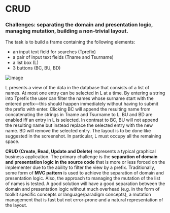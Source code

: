 # CRUD
### Challenges: separating the domain and presentation logic, managing mutation, building a non-trivial layout.

The task is to build a frame containing the following elements: 
- an input text field for searches (Tprefix)
- a pair of input text fields (Tname and Tsurname)
- a list box (L)
- 3 buttons (BC, BU, BD)

![image](https://user-images.githubusercontent.com/51804994/114791056-2c41e480-9d5c-11eb-9174-0fc0c42a8630.png)


L presents a view of the data in the database that consists of a list of names. At most one entry can be selected in L at a time. By entering a string into Tprefix the user can filter the names whose surname start with the entered prefix—this should happen immediately without having to submit the prefix with enter. Clicking BC will append the resulting name from concatenating the strings in Tname and Tsurname to L. BU and BD are enabled iff an entry in L is selected. In contrast to BC, BU will not append the resulting name but instead replace the selected entry with the new name. BD will remove the selected entry. The layout is to be done like suggested in the screenshot. In particular, L must occupy all the remaining space.

**CRUD (Create, Read, Update and Delete)** represents a typical graphical business application. The primary challenge is the **separation of domain and presentation logic in the source code** that is more or less forced on the implementer due to the ability to filter the view by a prefix. Traditionally, some form of **MVC pattern** is used to achieve the separation of domain and presentation logic. Also, the approach to managing the mutation of the list of names is tested. A good solution will have a good separation between the domain and presentation logic without much overhead (e.g. in the form of toolkit specific concepts or language/paradigm concepts), a mutation management that is fast but not error-prone and a natural representation of the layout.

